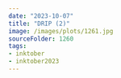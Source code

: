 ```yaml
---
date: "2023-10-07"
title: "DRIP (2)"
image: /images/plots/1261.jpg
sourceFolder: 1260
tags: 
- inktober
- inktober2023
---
```


